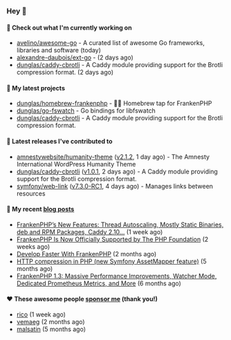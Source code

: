 ### Hey 👋

#### 👷 Check out what I'm currently working on

- [avelino/awesome-go](https://github.com/avelino/awesome-go) - A curated list of awesome Go frameworks, libraries and software (today)
- [alexandre-daubois/ext-go](https://github.com/alexandre-daubois/ext-go) -  (2 days ago)
- [dunglas/caddy-cbrotli](https://github.com/dunglas/caddy-cbrotli) - A Caddy module providing support for the Brotli compression format. (2 days ago)

#### 🌱 My latest projects

- [dunglas/homebrew-frankenphp](https://github.com/dunglas/homebrew-frankenphp) - 🍺🧟 Homebrew tap for FrankenPHP
- [dunglas/go-fswatch](https://github.com/dunglas/go-fswatch) - Go bindings for libfswatch
- [dunglas/caddy-cbrotli](https://github.com/dunglas/caddy-cbrotli) - A Caddy module providing support for the Brotli compression format.

#### 🔭 Latest releases I've contributed to

- [amnestywebsite/humanity-theme](https://github.com/amnestywebsite/humanity-theme) ([v2.1.2](https://github.com/amnestywebsite/humanity-theme/releases/tag/v2.1.2), 1 day ago) - The Amnesty International WordPress Humanity Theme
- [dunglas/caddy-cbrotli](https://github.com/dunglas/caddy-cbrotli) ([v1.0.1](https://github.com/dunglas/caddy-cbrotli/releases/tag/v1.0.1), 2 days ago) - A Caddy module providing support for the Brotli compression format.
- [symfony/web-link](https://github.com/symfony/web-link) ([v7.3.0-RC1](https://github.com/symfony/web-link/releases/tag/v7.3.0-RC1), 4 days ago) - Manages links between resources

#### 📜 My recent [blog posts](https://dunglas.fr)

- [FrankenPHP’s New Features: Thread Autoscaling, Mostly Static Binaries, deb and RPM Packages, Caddy 2.10…](https://dunglas.dev/2025/05/frankenphps-new-features-thread-autoscaling-mostly-static-binaries-deb-and-rpm-packages-caddy-2-10/) (1 week ago)
- [FrankenPHP Is Now Officially Supported by The PHP Foundation](https://dunglas.dev/2025/05/frankenphp-is-now-officially-supported-by-the-php-foundation/) (2 weeks ago)
- [Develop Faster With FrankenPHP](https://dunglas.dev/2025/03/develop-faster-with-frankenphp/) (2 months ago)
- [HTTP compression in PHP (new Symfony AssetMapper feature)](https://dunglas.dev/2024/12/http-compression-in-php-new-symfony-assetmapper-feature/) (5 months ago)
- [FrankenPHP 1.3: Massive Performance Improvements, Watcher Mode, Dedicated Prometheus Metrics, and More](https://dunglas.dev/2024/11/frankenphp-1-3-massive-performance-improvements-watcher-mode-dedicated-prometheus-metrics-and-more/) (6 months ago)

#### ❤️ These awesome people [sponsor me](https://github.com/sponsors/dunglas) (thank you!)

- [rico](https://github.com/rico) (1 week ago)
- [vemaeg](https://github.com/vemaeg) (2 months ago)
- [malsatin](https://github.com/malsatin) (5 months ago)
